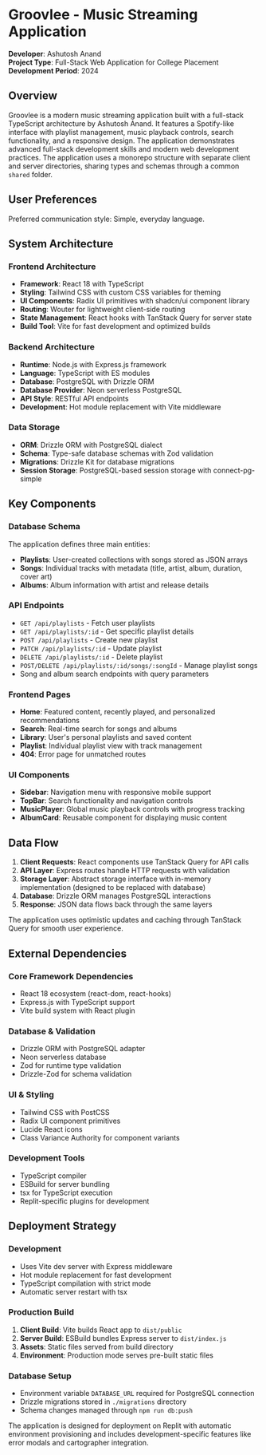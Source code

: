 # Groovlee - Music Streaming Application

**Developer**: Ashutosh Anand  
**Project Type**: Full-Stack Web Application for College Placement  
**Development Period**: 2024  

## Overview

Groovlee is a modern music streaming application built with a full-stack TypeScript architecture by Ashutosh Anand. It features a Spotify-like interface with playlist management, music playback controls, search functionality, and a responsive design. The application demonstrates advanced full-stack development skills and modern web development practices. The application uses a monorepo structure with separate client and server directories, sharing types and schemas through a common `shared` folder.

## User Preferences

Preferred communication style: Simple, everyday language.

## System Architecture

### Frontend Architecture
- **Framework**: React 18 with TypeScript
- **Styling**: Tailwind CSS with custom CSS variables for theming
- **UI Components**: Radix UI primitives with shadcn/ui component library
- **Routing**: Wouter for lightweight client-side routing
- **State Management**: React hooks with TanStack Query for server state
- **Build Tool**: Vite for fast development and optimized builds

### Backend Architecture
- **Runtime**: Node.js with Express.js framework
- **Language**: TypeScript with ES modules
- **Database**: PostgreSQL with Drizzle ORM
- **Database Provider**: Neon serverless PostgreSQL
- **API Style**: RESTful API endpoints
- **Development**: Hot module replacement with Vite middleware

### Data Storage
- **ORM**: Drizzle ORM with PostgreSQL dialect
- **Schema**: Type-safe database schemas with Zod validation
- **Migrations**: Drizzle Kit for database migrations
- **Session Storage**: PostgreSQL-based session storage with connect-pg-simple

## Key Components

### Database Schema
The application defines three main entities:
- **Playlists**: User-created collections with songs stored as JSON arrays
- **Songs**: Individual tracks with metadata (title, artist, album, duration, cover art)
- **Albums**: Album information with artist and release details

### API Endpoints
- `GET /api/playlists` - Fetch user playlists
- `GET /api/playlists/:id` - Get specific playlist details
- `POST /api/playlists` - Create new playlist
- `PATCH /api/playlists/:id` - Update playlist
- `DELETE /api/playlists/:id` - Delete playlist
- `POST/DELETE /api/playlists/:id/songs/:songId` - Manage playlist songs
- Song and album search endpoints with query parameters

### Frontend Pages
- **Home**: Featured content, recently played, and personalized recommendations
- **Search**: Real-time search for songs and albums
- **Library**: User's personal playlists and saved content
- **Playlist**: Individual playlist view with track management
- **404**: Error page for unmatched routes

### UI Components
- **Sidebar**: Navigation menu with responsive mobile support
- **TopBar**: Search functionality and navigation controls  
- **MusicPlayer**: Global music playback controls with progress tracking
- **AlbumCard**: Reusable component for displaying music content

## Data Flow

1. **Client Requests**: React components use TanStack Query for API calls
2. **API Layer**: Express routes handle HTTP requests with validation
3. **Storage Layer**: Abstract storage interface with in-memory implementation (designed to be replaced with database)
4. **Database**: Drizzle ORM manages PostgreSQL interactions
5. **Response**: JSON data flows back through the same layers

The application uses optimistic updates and caching through TanStack Query for smooth user experience.

## External Dependencies

### Core Framework Dependencies
- React 18 ecosystem (react-dom, react-hooks)
- Express.js with TypeScript support
- Vite build system with React plugin

### Database & Validation
- Drizzle ORM with PostgreSQL adapter
- Neon serverless database
- Zod for runtime type validation
- Drizzle-Zod for schema validation

### UI & Styling
- Tailwind CSS with PostCSS
- Radix UI component primitives
- Lucide React icons
- Class Variance Authority for component variants

### Development Tools
- TypeScript compiler
- ESBuild for server bundling
- tsx for TypeScript execution
- Replit-specific plugins for development

## Deployment Strategy

### Development
- Uses Vite dev server with Express middleware
- Hot module replacement for fast development
- TypeScript compilation with strict mode
- Automatic server restart with tsx

### Production Build
1. **Client Build**: Vite builds React app to `dist/public`
2. **Server Build**: ESBuild bundles Express server to `dist/index.js`  
3. **Assets**: Static files served from build directory
4. **Environment**: Production mode serves pre-built static files

### Database Setup
- Environment variable `DATABASE_URL` required for PostgreSQL connection
- Drizzle migrations stored in `./migrations` directory
- Schema changes managed through `npm run db:push`

The application is designed for deployment on Replit with automatic environment provisioning and includes development-specific features like error modals and cartographer integration.